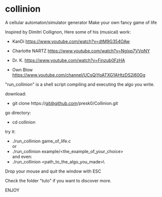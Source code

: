 # collinion

A cellular automaton/simulator generator
Make your own fancy game of life

Inspired by Dimitri Collignon,
Here some of his (musical) work:
  - KanDi
    https://www.youtube.com/watch?v=dtM9G354OAw
    
  - Charlotte NARTZ
    https://www.youtube.com/watch?v=Ngixp7VVpNY

  - Dr. K.
    https://www.youtube.com/watch?v=Finzub0FzHA

  - Own Blow
    https://www.youtube.com/channel/UCsQjYpATXG1AHtzDS2i60Gg

"run_collinion" is a shell script compiling and executing the algo you write.

download:
  - git clone https://git@github.com/presk0/Collinion.git

go directory:
  - cd collinion 

try it:
  - ./run_collinion game_of_life.c\
or
  - ./run_collinion example/<the_example_of_your_choice>\
and even:
  - ./run_collinion <path_to_the_algo_you_made>\

Drop your mouse and quit the window with ESC

Check the folder "tuto" if you want to discover more.

ENJOY
